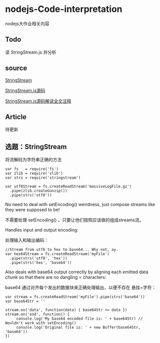 # nodejs-Code-interpretation
nodejs大作业相关内容
## Todo
读 StringStream.js 并分析

## source
[StringStream](https://github.com/mhart/StringStream)

[StringStream.js源码](https://github.com/guwenjia/nodejs-Code-interpretation/blob/master/stringstream.js)

[StringStream.js源码解读全文注释](https://github.com/guwenjia/nodejs-Code-interpretation/blob/master/stringstream-analysis.js)

## Article
待更新

## 选题：StringStream 
将流解码为字符串正确的方法

    var fs   = require('fs')
    var zlib = require('zlib')
    var strs = require('stringstream')

    var utf8Stream = fs.createReadStream('massiveLogFile.gz')
      .pipe(zlib.createGunzip())
      .pipe(strs('utf8'))
No need to deal with setEncoding() weirdness, just compose streams like they were supposed to be!

不需要处理 setEncoding() ，只要让他们按照应该做的组成streams流。

Handles input and output encoding:

处理输入和输出编码：

    //Stream from utf8 to hex to base64... Why not, ay.
    var hex64Stream = fs.createReadStream('myFile')
      .pipe(strs('utf8', 'hex'))
      .pipe(strs('hex', 'base64'))
      
Also deals with base64 output correctly by aligning each emitted data chunk so that there are no dangling = characters:

base64 通过对齐每个发出的数据块来正确处理输出，以便不存在 悬挂=字符：

    var stream = fs.createReadStream('myFile').pipe(strs('base64'))
    var base64Str = ''

    stream.on('data', function(data) { base64Str += data })
    stream.on('end', function() {
         console.log('My base64 encoded file is: ' + base64Str) // Wouldn't work with setEncoding()
         console.log('Original file is: ' + new Buffer(base64Str, 'base64'))
    })


